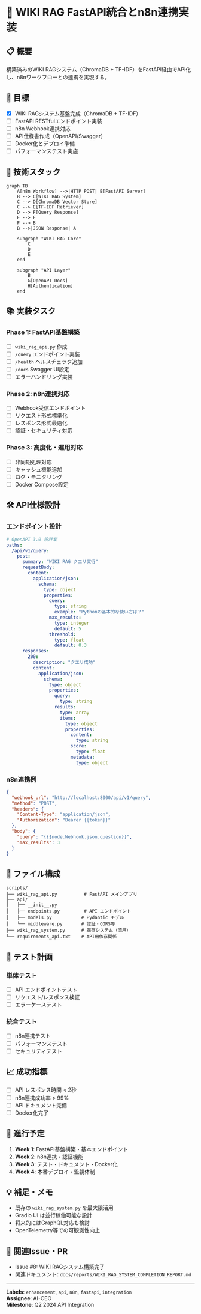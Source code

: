 # 🚀 WIKI RAG FastAPI統合とn8n連携実装

## 📋 概要
構築済みのWIKI RAGシステム（ChromaDB + TF-IDF）をFastAPI経由でAPI化し、n8nワークフローとの連携を実現する。

## 🎯 目標
- [x] WIKI RAGシステム基盤完成（ChromaDB + TF-IDF）
- [ ] FastAPI RESTfulエンドポイント実装
- [ ] n8n Webhook連携対応
- [ ] API仕様書作成（OpenAPI/Swagger）
- [ ] Docker化とデプロイ準備
- [ ] パフォーマンステスト実施

## 🔧 技術スタック
```mermaid
graph TB
    A[n8n Workflow] -->|HTTP POST| B[FastAPI Server]
    B --> C[WIKI RAG System]
    C --> D[ChromaDB Vector Store]
    C --> E[TF-IDF Retriever]
    D --> F[Query Response]
    E --> F
    F --> B
    B -->|JSON Response| A
    
    subgraph "WIKI RAG Core"
        C
        D
        E
    end
    
    subgraph "API Layer"
        B
        G[OpenAPI Docs]
        H[Authentication]
    end
```

## 📚 実装タスク

### Phase 1: FastAPI基盤構築
- [ ] `wiki_rag_api.py` 作成
- [ ] `/query` エンドポイント実装
- [ ] `/health` ヘルスチェック追加
- [ ] `/docs` Swagger UI設定
- [ ] エラーハンドリング実装

### Phase 2: n8n連携対応
- [ ] Webhook受信エンドポイント
- [ ] リクエスト形式標準化
- [ ] レスポンス形式最適化
- [ ] 認証・セキュリティ対応

### Phase 3: 高度化・運用対応
- [ ] 非同期処理対応
- [ ] キャッシュ機能追加
- [ ] ログ・モニタリング
- [ ] Docker Compose設定

## 🛠️ API仕様設計

### エンドポイント設計
```yaml
# OpenAPI 3.0 設計案
paths:
  /api/v1/query:
    post:
      summary: "WIKI RAG クエリ実行"
      requestBody:
        content:
          application/json:
            schema:
              type: object
              properties:
                query:
                  type: string
                  example: "Pythonの基本的な使い方は？"
                max_results:
                  type: integer
                  default: 5
                threshold:
                  type: float
                  default: 0.3
      responses:
        200:
          description: "クエリ成功"
          content:
            application/json:
              schema:
                type: object
                properties:
                  query:
                    type: string
                  results:
                    type: array
                    items:
                      type: object
                      properties:
                        content:
                          type: string
                        score:
                          type: float
                        metadata:
                          type: object
```

### n8n連携例
```json
{
  "webhook_url": "http://localhost:8000/api/v1/query",
  "method": "POST",
  "headers": {
    "Content-Type": "application/json",
    "Authorization": "Bearer {{token}}"
  },
  "body": {
    "query": "{{$node.Webhook.json.question}}",
    "max_results": 3
  }
}
```

## 📂 ファイル構成
```
scripts/
├── wiki_rag_api.py          # FastAPI メインアプリ
├── api/
│   ├── __init__.py
│   ├── endpoints.py         # API エンドポイント
│   ├── models.py           # Pydantic モデル
│   └── middleware.py       # 認証・CORS等
├── wiki_rag_system.py      # 既存システム（流用）
└── requirements_api.txt    # API用依存関係
```

## 🧪 テスト計画

### 単体テスト
- [ ] API エンドポイントテスト
- [ ] リクエスト/レスポンス検証
- [ ] エラーケーステスト

### 統合テスト
- [ ] n8n連携テスト
- [ ] パフォーマンステスト
- [ ] セキュリティテスト

## 📈 成功指標
- [ ] API レスポンス時間 < 2秒
- [ ] n8n連携成功率 > 99%
- [ ] API ドキュメント完備
- [ ] Docker化完了

## 🔄 進行予定
1. **Week 1**: FastAPI基盤構築・基本エンドポイント
2. **Week 2**: n8n連携・認証機能
3. **Week 3**: テスト・ドキュメント・Docker化
4. **Week 4**: 本番デプロイ・監視体制

## 💡 補足・メモ
- 既存の `wiki_rag_system.py` を最大限活用
- Gradio UI は並行稼働可能な設計
- 将来的にはGraphQL対応も検討
- OpenTelemetry等での可観測性向上

## 🔗 関連Issue・PR
- Issue #8: WIKI RAGシステム構築完了
- 関連ドキュメント: `docs/reports/WIKI_RAG_SYSTEM_COMPLETION_REPORT.md`

---
**Labels**: `enhancement`, `api`, `n8n`, `fastapi`, `integration`  
**Assignee**: AI-CEO  
**Milestone**: Q2 2024 API Integration

